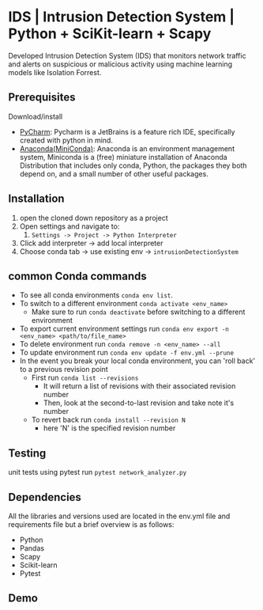 # IDS | Intrusion Detection System | Python + SciKit-learn + Scapy

Developed Intrusion Detection System (IDS) that monitors network traffic and alerts on suspicious or malicious activity using machine learning models like Isolation Forrest.

## Prerequisites
Download/install
* [PyCharm](https://www.jetbrains.com/pycharm/download/): Pycharm is a JetBrains is a feature rich IDE, specifically created with python in mind.
* [Anaconda(MiniConda)](https://docs.anaconda.com/miniconda/): Anaconda is an environment management system, Miniconda is a (free) miniature installation of Anaconda Distribution that includes only conda, Python, the packages they both depend on, and a small number of other useful packages.

## Installation
1. open the cloned down repository as a project
2. Open settings and navigate to:
   1. ```Settings -> Project -> Python Interpreter```
3. Click add interpreter -> add local interpreter
4. Choose conda tab -> use existing env -> ```intrusionDetectionSystem```

## common Conda commands
* To see all conda environments ```conda env list```.
* To switch to a different environment ```conda activate <env_name>```
  * Make sure to run ```conda deactivate``` before switching to a different environment
* To export current environment settings run ```conda env export -n <env_name> <path/to/file_name>```
* To delete environment run ```conda remove -n <env_name> --all```
* To update environment run ```conda env update -f env.yml --prune```
* In the event you break your local conda environment, you can 'roll back' to a previous revision point
  * First run ```conda list --revisions```
    * It will return a list of revisions with their associated revision number
    * Then, look at the second-to-last revision and take note it's number
  * To revert back run ```conda install --revision N```
    * here 'N' is the specified revision number
## Testing
unit tests using pytest
run ```pytest network_analyzer.py```

## Dependencies 
All the libraries and versions used are located in the env.yml file and requirements file but a brief overview is as follows:
- Python
- Pandas
- Scapy
- Scikit-learn
- Pytest

## Demo
